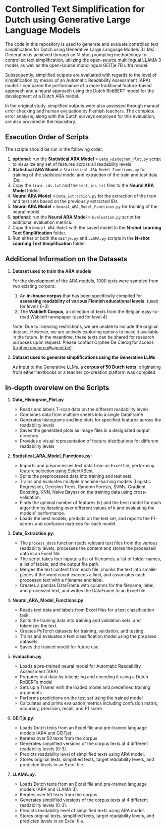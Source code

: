 # Controlled Text Simplification for Dutch using Generative Large Language Models 

The code in this repository is used to generate and evaluate controlled text simplification for Dutch using Generative Large Language Models (LLMs). Generation is achieved through an N-shot prompting methodology for controlled text simplification, utilizing the open-source multilingual LLAMA 3 model, as well as the open-source monolingual GEITje 7B ultra model. 

Subsequently, simplified outputs are evaluated with regards to the level of simplification by means of an Automatic Readability Assessment (ARA) model. I compared the performance of a more traditional feature-based approach and a neural approach using the Dutch RobBERT model for the development of a Dutch ARA model.

In the original study, simplified outputs were also assessed through manual error checking and human evaluation by Flemish teachers. The complete error analysis, along with the Dutch surveys employed for this evaluation, are also provided in the repository.

## Execution Order of Scripts

The scripts should be run in the following order:

1. **optional:** run the **Statistical ARA Model** > `Data_Histogram_Plot.py` script to visualize any set of features across all readability levels
2. **Statistical ARA Model** > `Statistical_ARA_Model_Functions.py` for training of the statistical model and extraction of the train and test data IDs.
3. Copy the `train_ids.txt` and the `test_ids.txt` files to the **Neural ARA Model** folder.
5. **Neural ARA Model** > `Data_Extraction.py` for the extraction of the train and test sets based on the previously extracted IDs.
6. **Neural ARA Model** > `Neural_ARA_Model_Functions.py` for training of the neural model.
7. **optional:** run the **Neural ARA Model** > `Evaluation.py` script for additional evaluation metrics. 
8. Copy the `Neural_ARA_Model` with the saved model to the **N-shot Learning Text Simplification** folder.
9. Run either or both the `GEITje.py` and `LLAMA.py` scripts in the **N-shot Learning Text Simplification** folder.

## Additional Information on the Datasets

1. **Dataset used to train the ARA models**

    For the development of the ARA models, 1000 texts were sampled from two existing corpora:
        
    1. An **in-house corpus** that has been specifically compiled for **assessing readability of various Flemish educational levels**. (used for levels 0-3)
    2. The **Wablieft Corpus**, a collection of texts from the Belgian easy-to-read Wablieft newspaper (used for level 4)
  
    Note: Due to licensing restrictions, we are unable to include the original dataset. However, we are actively exploring options to make it available in the future. In the meantime, these texts can be shared for research purposes upon request. Please contact Orphée De Clercq for access (orphee.declercq@ugent.be).

2. **Dataset used to generate simplifications using the Generative LLMs**

    As input to the Generative LLMs, a **corpus of 50 Dutch texts**, originating from either textbooks or a teacher co-creation platform was compiled. 

## In-depth overview on the Scripts

1. **Data_Histogram_Plot.py**
    - Reads and labels T-scan data on the different readability levels
    - Combines data from multiple sheets into a single DataFrame
    - Generates histograms and line plots for specified features across the readability levels
    - Saves the generated plots as image files in a designated output directory
    - Provides a visual representation of feature distributions for different readability levels

2. **Statistical_ARA_Model_Functions.py**:
    - Imports and preprocesses text data from an Excel file, performing feature selection using SelectKBest.
    - Splits the preprocessed data into training and test sets.
    - Trains and evaluates multiple machine learning models (Logistic Regression, Decision Trees, Random Forests, SVMs, Gradient Boosting, KNN, Naive Bayes) on the training data using cross-validation.
    - Finds the optimal number of features (k) and the best model for each algorithm by iterating over different values of k and evaluating the models' performance.
    - Loads the best models, predicts on the test set, and reports the F1-scores and confusion matrices for each model.

3. **Data_Extraction.py**:
    - The `process_data` function reads relevant text files from the various readability levels, processes the content and stores the processed data in an Excel file.
    - The script takes four inputs: a list of filenames, a list of folder names, a list of labels, and the output file path.
    - Merges the text content from each file, chunks the text into smaller pieces if the word count exceeds a limit, and associates each processed text with a filename and label.
    - Creates a pandas DataFrame with columns for the filename, label, and processed text, and writes the DataFrame to an Excel file.

4. **Neural_ARA_Model_Functions.py**:
    - Reads text data and labels from Excel files for a text classification task.
    - Splits the training data into training and validation sets, and tokenizes the text.
    - Creates PyTorch datasets for training, validation, and testing.
    - Trains and evaluates a text classification model using the prepared datasets.
    - Saves the trained model for future use.

5. **Evaluation.py**
    - Loads a pre-trained neural model for Automatic Readability Assessment (ARA)
    - Prepares test data by tokenizing and encoding it using a Dutch RoBERTa model
    - Sets up a Trainer with the loaded model and predefined training arguments
    - Performs predictions on the test set using the trained model
    - Calculates and prints evaluation metrics including confusion matrix, accuracy, precision, recall, and F1 score

6. **GEITje.py**:
    - Loads Dutch texts from an Excel file and pre-trained language models (ARA and GEITje).
    - Iterates over 50 texts from the corpus.
    - Generates simplified versions of the corpus texts at 4 different readability levels (0-3).
    - Predicts readability level of simplified texts using ARA model.
    - Stores original texts, simplified texts, target readability levels, and predicted levels in an Excel file.

7. **LLAMA.py**:
    - Loads Dutch texts from an Excel file and pre-trained language models (ARA and LLAMA 3).
    - Iterates over 50 texts from the corpus.
    - Generates simplified versions of the corpus texts at 4 different readability levels (0-3).
    - Predicts readability level of simplified texts using ARA model.
    - Stores original texts, simplified texts, target readability levels, and predicted levels in an Excel file.
